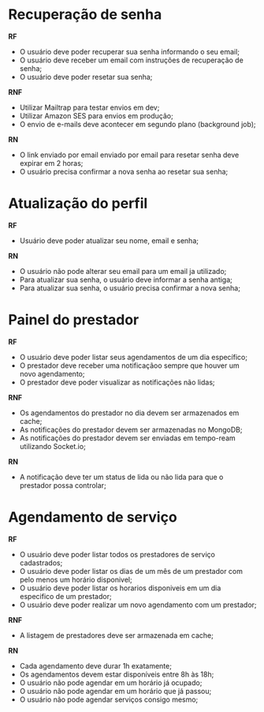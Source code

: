 # Recuperação de senha

**RF**

- O usuário deve poder recuperar sua senha informando o seu email;
- O usuário deve receber um email com instruções de recuperação de senha;
- O usuário deve poder resetar sua senha;

**RNF**

- Utilizar Mailtrap para testar envios em dev;
- Utilizar Amazon SES para envios em produção;
- O envio de e-mails deve acontecer em segundo plano (background job);


**RN**

- O link enviado por email enviado por email para resetar senha deve expirar em 2 horas;
- O usuário precisa confirmar a nova senha ao resetar sua senha;

# Atualização do perfil

**RF**

- Usuário deve poder atualizar seu nome, email e senha;

**RN**

- O usuário não pode alterar seu email para um email ja utilizado;
- Para atualizar sua senha, o usuário deve informar a senha antiga;
- Para atualizar sua senha, o usuário precisa confirmar a nova senha;

# Painel do prestador

**RF**

- O usuário deve poder listar seus agendamentos de um dia específico;
- O prestador deve receber uma notificaçãoo sempre que houver um novo agendamento;
- O prestador deve poder visualizar as notificações não lidas;

**RNF**

- Os agendamentos do prestador no dia devem ser armazenados em cache;
- As notificações do prestador devem ser armazenadas no MongoDB;
- As notificações do prestador devem ser enviadas em tempo-ream utilizando Socket.io;

**RN**

- A notificação deve ter um status de lida ou não lida para que o prestador possa controlar;

# Agendamento de serviço

**RF**

- O usuário deve poder listar todos os prestadores de serviço cadastrados;
- O usuário deve poder listar os dias de um mês de um prestador com pelo menos um horário disponivel;
- O usuário deve poder listar os horarios disponiveis em um dia especifico de um prestador;
- O usuário deve poder realizar um novo agendamento com um prestador;

**RNF**

- A listagem de prestadores deve ser armazenada em cache;

**RN**

- Cada agendamento deve durar 1h exatamente;
- Os agendamentos devem estar disponíveis entre 8h às 18h;
- O usuário não pode agendar em um horário já ocupado;
- O usuário não pode agendar em um horário que já passou;
- O usuário não pode agendar serviços consigo mesmo;
